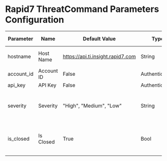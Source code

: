# Rapid7 ThreatCommand Parameters Configuration
Parameter                           | Name | Default Value | Type | Required (True/False) | Description
---                                 | --- | --- | --- |--- |---
hostname                            | Host Name | https://api.ti.insight.rapid7.com | String | True | IP or URL for the instance.
account_id                          | Account ID | False | Authentication | True | 
api_key                             | API Key | False | Authentication | True | 
severity                            | Severity | "High", "Medium", "Low" | String | False | you can specify the alert severity to pull
is_closed                           | Is Closed | True | Bool | False | Change to folse for ignoring closed alerts

